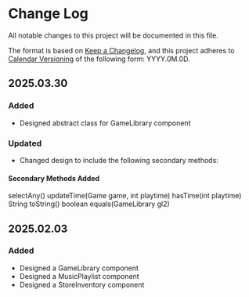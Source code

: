 # Change Log

All notable changes to this project will be documented in this file.

The format is based on [Keep a Changelog](https://keepachangelog.com/en/1.1.0/),
and this project adheres to [Calendar Versioning](https://calver.org/) of
the following form: YYYY.0M.0D.

## 2025.03.30

### Added

- Designed abstract class for GameLibrary component

### Updated

- Changed design to include the following secondary methods:

#### Secondary Methods Added

selectAny()
updateTime(Game game, int playtime)
hasTime(int playtime)
String toString()
boolean equals(GameLibrary gl2)

## 2025.02.03

### Added

- Designed a GameLibrary component
- Designed a MusicPlaylist component
- Designed a StoreInventory component
